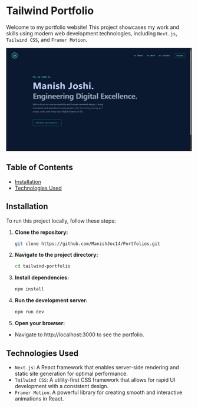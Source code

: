 # Tailwind Portfolio

Welcome to my portfolio website! This project showcases my work and skills using modern web development technologies, including ``Next.js``, ``Tailwind CSS``, and ``Framer Motion``.

![Portfolio Screenshot](./public/tailwind-portfolio.png)


## Table of Contents

- [Installation](#installation)
- [Technologies Used](#technologies-used)

## Installation

To run this project locally, follow these steps:

1. **Clone the repository:**

   ```bash
   git clone https://github.com/ManishJoc14/Portfolios.git
   ```

2. **Navigate to the project directory:**
      ```bash
   cd tailwind-portfolio
   ```

3. **Install dependencies:**   
   ```bash
   npm install
   ```

3. **Run the development server:**
   ```bash
   npm run dev
   ```

 4. **Open your browser:**

   - Navigate to http://localhost:3000 to see the portfolio.


## Technologies Used

- ``Next.js``: A React framework that enables server-side rendering and static site generation for optimal performance.
- ``Tailwind CSS``: A utility-first CSS framework that allows for rapid UI development with a consistent design.
- ``Framer Motion``: A powerful library for creating smooth and interactive animations in React.
